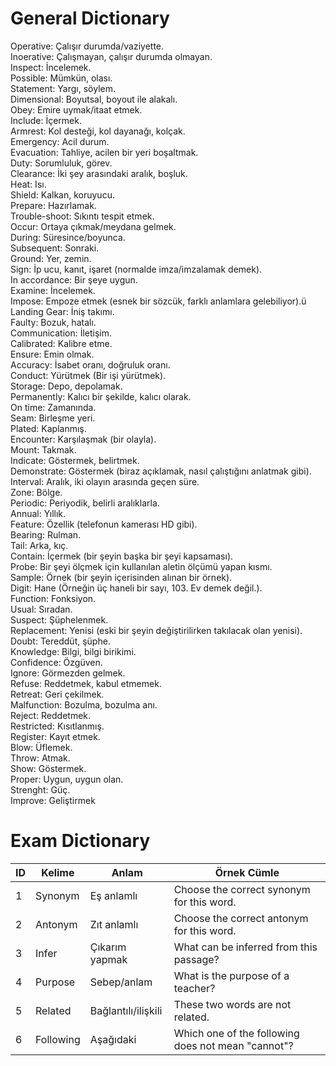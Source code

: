# General Dictionary  
Operative: Çalışır durumda/vaziyette.  
Inoerative: Çalışmayan, çalışır durumda olmayan.  
Inspect: İncelemek.  
Possible: Mümkün, olası.  
Statement: Yargı, söylem.  
Dimensional: Boyutsal, boyout ile alakalı.  
Obey: Emire uymak/itaat etmek.  
Include: İçermek.  
Armrest: Kol desteği, kol dayanağı, kolçak.  
Emergency: Acil durum.  
Evacuation: Tahliye, acilen bir yeri boşaltmak.  
Duty: Sorumluluk, görev.  
Clearance: İki şey arasındaki aralık, boşluk.  
Heat: Isı.  
Shield: Kalkan, koruyucu.  
Prepare: Hazırlamak.  
Trouble-shoot: Sıkıntı tespit etmek.  
Occur: Ortaya çıkmak/meydana gelmek.  
During: Süresince/boyunca.  
Subsequent: Sonraki.  
Ground: Yer, zemin.  
Sign: İp ucu, kanıt, işaret (normalde imza/imzalamak demek).  
In accordance: Bir şeye uygun.  
Examine: İncelemek.  
Impose: Empoze etmek (esnek bir sözcük, farklı anlamlara gelebiliyor).ü  
Landing Gear: İniş takımı.  
Faulty: Bozuk, hatalı.  
Communication: İletişim.  
Calibrated: Kalibre etme.  
Ensure: Emin olmak.  
Accuracy: İsabet oranı, doğruluk oranı.  
Conduct: Yürütmek (Bir işi yürütmek).  
Storage: Depo, depolamak.  
Permanently: Kalıcı bir şekilde, kalıcı olarak.  
On time: Zamanında.  
Seam: Birleşme yeri.  
Plated: Kaplanmış.  
Encounter: Karşılaşmak (bir olayla).  
Mount: Takmak.  
Indicate: Göstermek, belirtmek.  
Demonstrate: Göstermek (biraz açıklamak, nasıl çalıştığını anlatmak gibi).  
Interval: Aralık, iki olayın arasında geçen süre.  
Zone: Bölge.  
Periodic: Periyodik, belirli aralıklarla.  
Annual: Yıllık.  
Feature: Özellik (telefonun kamerası HD gibi).  
Bearing: Rulman.  
Tail: Arka, kıç.  
Contain: İçermek (bir şeyin başka bir şeyi kapsaması).  
Probe: Bir şeyi ölçmek için kullanılan aletin ölçümü yapan kısmı.  
Sample: Örnek (bir şeyin içerisinden alınan bir örnek).  
Digit: Hane (Örneğin üç haneli bir sayı, 103. Ev demek değil.).  
Function: Fonksiyon.  
Usual: Sıradan.  
Suspect: Şüphelenmek.  
Replacement: Yenisi (eski bir şeyin değiştirilirken takılacak olan yenisi).  
Doubt: Tereddüt, şüphe.  
Knowledge: Bilgi, bilgi birikimi.  
Confidence: Özgüven.  
Ignore: Görmezden gelmek.  
Refuse: Reddetmek, kabul etmemek.  
Retreat: Geri çekilmek.  
Malfunction: Bozulma, bozulma anı.  
Reject: Reddetmek.  
Restricted: Kısıtlanmış.  
Register: Kayıt etmek.  
Blow: Üflemek.  
Throw: Atmak.  
Show: Göstermek.  
Proper: Uygun, uygun olan.  
Strenght: Güç.  
Improve: Geliştirmek  

# Exam Dictionary  

| ID  | Kelime    | Anlam               | Örnek Cümle                                        |  
| --- | --------- | ------------------- | -------------------------------------------------- |  
| 1   | Synonym   | Eş anlamlı          | Choose the correct synonym for this word.          |  
| 2   | Antonym   | Zıt anlamlı         | Choose the correct antonym for this word.          |  
| 3   | Infer     | Çıkarım yapmak      | What can be inferred from this passage?            |  
| 4   | Purpose   | Sebep/anlam         | What is the purpose of a teacher?                  |  
| 5   | Related   | Bağlantılı/ilişkili | These two words are not related.                   |  
| 6   | Following | Aşağıdaki           | Which one of the following does not mean "cannot"? |  
